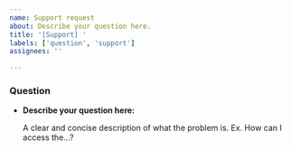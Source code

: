 ```yaml
---
name: Support request
about: Describe your question here.
title: '[Support] '
labels: ['question', 'support']
assignees: ''

---
```


### Question

- **Describe your question here:**

  A clear and concise description of what the problem is. Ex. How can I access the...?